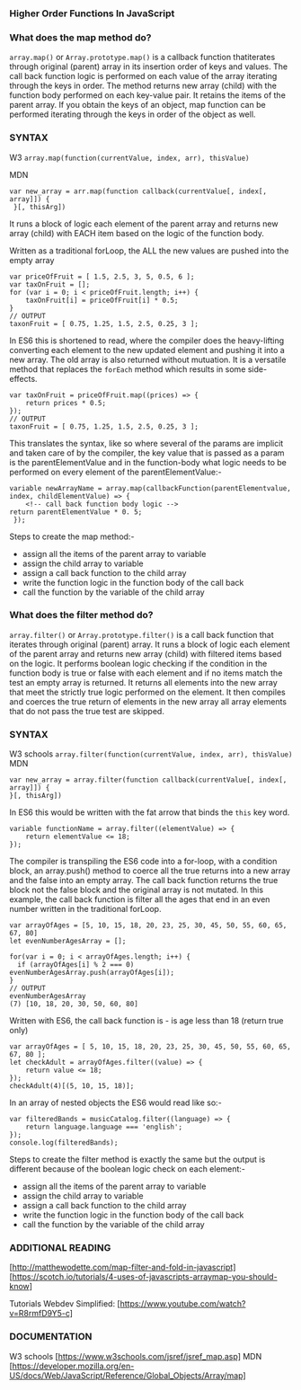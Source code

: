 ### Higher Order Functions In JavaScript

### What does the map method do?
```array.map()``` or ```Array.prototype.map()``` is a callback function thatiterates through original (parent) array in its insertion order of keys and values. The call back function logic is performed on each value of the array iterating through the keys in order. The method
returns new array (child) with the function body performed on each key-value pair. It
retains the items of the parent array. If you obtain the keys of an object, map function can be performed iterating through the keys in order of the object as well.

### SYNTAX
W3 ```array.map(function(currentValue, index, arr), thisValue)```

MDN
```
var new_array = arr.map(function callback(currentValue[, index[, array]]) {
 }[, thisArg])
```
It runs a block of logic each element of the parent array and returns new array (child) with EACH item based on the logic of the function body.

Written as a traditional forLoop, the ALL the new values are pushed into the empty array

```
var priceOfFruit = [ 1.5, 2.5, 3, 5, 0.5, 6 ];
var taxOnFruit = [];
for (var i = 0; i < priceOfFruit.length; i++) {
	taxOnFruit[i] = priceOfFruit[i] * 0.5;
}
// OUTPUT
taxonFruit = [ 0.75, 1.25, 1.5, 2.5, 0.25, 3 ];
```
In ES6 this is shortened to read, where the compiler does the heavy-lifting converting each element to the new updated element and pushing it into a new array. The old array is also returned without mutuation. It is a versatile method that replaces the ```forEach``` method which results in some side-effects.

```
var taxOnFruit = priceOfFruit.map((prices) => {
	return prices * 0.5;
});
// OUTPUT
taxonFruit = [ 0.75, 1.25, 1.5, 2.5, 0.25, 3 ];
```

This translates the syntax, like so where several of the params are implicit and taken care of by the compiler, the key value that is passed as a param is the parentElementValue and in the function-body what logic needs to be performed on every element of the parentElementValue:-

```
variable newArrayName = array.map(callbackFunction(parentElementvalue, index, childElementValue) => {
	<!-- call back function body logic -->
return parentElementValue * 0. 5;
 });
```
Steps to create the map method:-
- assign all the items of the parent array to variable
- assign the child array to variable 
- assign a call back function to the child array
- write the function  logic in the function body of the call back
- call the function by the variable of the child array

### What does the filter method do?
```array.filter()``` or ```Array.prototype.filter()``` is a call back function that
iterates through original (parent) array. It runs a block of logic each element of the parent array and returns new array (child) with filtered items based on the logic. It performs boolean logic checking if the condition in the function body is true or false with each element and if no items match the test an empty array is returned.  It returns all elements into the new array that meet the strictly true logic performed on the element. It then compiles and coerces the true return of elements in the new array all array elements that do not pass the true test are skipped.

### SYNTAX
W3 schools 
```array.filter(function(currentValue, index, arr), thisValue)```
MDN
```
var new_array = array.filter(function callback(currentValue[, index[, array]]) {
}[, thisArg])

```

In ES6 this would be written with the fat arrow that binds the ```this``` key word.
```
variable functionName = array.filter((elementValue) => {
	return elementValue <= 18;
});

```
The compiler is transpiling the ES6 code into a for-loop, with a condition block, an array.push() method to coerce all the true returns into a new array and the false into an empty array. The call back function returns the true block not the false block and the original array is not mutated. In this example, the call back function is  filter all the ages that end in an even number written in the traditional forLoop.

```
var arrayOfAges = [5, 10, 15, 18, 20, 23, 25, 30, 45, 50, 55, 60, 65, 67, 80]
let evenNumberAgesArray = [];

for(var i = 0; i < arrayOfAges.length; i++) {
  if (arrayOfAges[i] % 2 === 0) evenNumberAgesArray.push(arrayOfAges[i]);
}
// OUTPUT
evenNumberAgesArray
(7) [10, 18, 20, 30, 50, 60, 80]
```

Written with ES6, the call back function is - is age less than 18 (return true only)

```
var arrayOfAges = [ 5, 10, 15, 18, 20, 23, 25, 30, 45, 50, 55, 60, 65, 67, 80 ];
let checkAdult = arrayOfAges.filter((value) => {
	return value <= 18;
});
checkAdult(4)[(5, 10, 15, 18)];
```
In an array of nested objects the ES6 would read like so:- 
```
var filteredBands = musicCatalog.filter((language) => {
	return language.language === 'english';
});
console.log(filteredBands);
```

Steps to create the filter method is exactly the same but the output is different because of the boolean logic check on each element:-
- assign all the items of the parent array to variable
- assign the child array to variable 
- assign a call back function to the child array
- write the function  logic in the function body of the call back
- call the function by the variable of the child array


### ADDITIONAL READING
[http://matthewodette.com/map-filter-and-fold-in-javascript]
[https://scotch.io/tutorials/4-uses-of-javascripts-arraymap-you-should-know]

Tutorials
Webdev Simplified:
[https://www.youtube.com/watch?v=R8rmfD9Y5-c]

### DOCUMENTATION

W3 schools [https://www.w3schools.com/jsref/jsref_map.asp]
MDN [https://developer.mozilla.org/en-US/docs/Web/JavaScript/Reference/Global_Objects/Array/map]